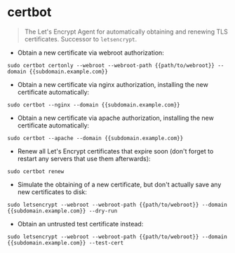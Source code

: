 # certbot

> The Let's Encrypt Agent for automatically obtaining and renewing TLS certificates.
> Successor to `letsencrypt`.

- Obtain a new certificate via webroot authorization:

`sudo certbot certonly --webroot --webroot-path {{path/to/webroot}} --domain {{subdomain.example.com}}`

- Obtain a new certificate via nginx authorization, installing the new certificate automatically:

`sudo certbot --nginx --domain {{subdomain.example.com}}`

- Obtain a new certificate via apache authorization, installing the new certificate automatically:

`sudo certbot --apache --domain {{subdomain.example.com}}`

- Renew all Let's Encrypt certificates that expire soon (don't forget to restart any servers that use them afterwards):

`sudo certbot renew`

- Simulate the obtaining of a new certificate, but don't actually save any new certificates to disk:

`sudo letsencrypt --webroot --webroot-path {{path/to/webroot}} --domain {{subdomain.example.com}} --dry-run`

- Obtain an untrusted test certificate instead:

`sudo letsencrypt --webroot --webroot-path {{path/to/webroot}} --domain {{subdomain.example.com}} --test-cert`
